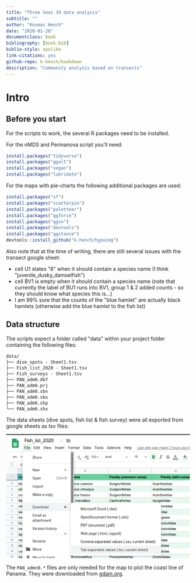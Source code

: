 ```yaml
---
title: "Three Seas 39 data analysis"
subtitle: ""
author: "Kosmas Hench"
date: "2020-01-28"
documentclass: book
bibliography: [book.bib]
biblio-style: apalike
link-citations: yes
github-repo: k-hench/bookdown
description: "Community analysis based on transects"
---
```




# Intro

## Before you start

For the scripts to work, the several R packages need to be installed.

For the nMDS and Permanova script you'll need:


```r
install.packages("tidyverse")
install.packages("ggalt")
install.packages("vegan")
install.packages("lubridate")
```

For the maps with pie-charts the following additional packages are used:


```r
install.packages("sf")
install.packages("scatterpie")
install.packages("paletteer")
install.packages("ggforce")
install.packages("ggsn")
install.packages("devtools")
install.packages("ggstance")
devtools::install_github("k-hench/hypoimg")

```

Also note that at the time of writing, there are still several issues with the transect google sheet:

- cell U1 states "8" when it should contain a species name (I think "juvenile_dusky_damselfish")
- cell BV1 is empty when it should contain a species name (note that currently the label of BU1 runs into BV1, group 1 & 2 added counts - so they should know what species this is...)
- I am 99% sure that the counts of the "blue hamlet" are actually black hamlets (otherwise add the blue hamlet to the fish list)

## Data structure

The scripts expect a folder called "data" within your project folder containing the following files:

```
data/
├── dive_spots - Sheet1.tsv
├── Fish_list_2020 - Sheet1.tsv
├── Fish_surveys - Sheet1.tsv
├── PAN_adm0.dbf
├── PAN_adm0.prj
├── PAN_adm0.sbn
├── PAN_adm0.sbx
├── PAN_adm0.shp
└── PAN_adm0.shx 
```

The data sheets (dive spots, fish list & fish survey) were all exported from google sheets as tsv files:

![](img/export_data.png)

The `PAN_admn0.*` files are only needed for the map to plot the coast line of Panama.
They were downloaded from [gdam.org](https://www.gadm.org/download_country_v3.html).
